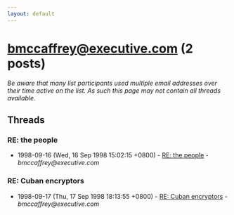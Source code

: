 ```yaml
---
layout: default
---
```


# bmccaffrey@executive.com (2 posts)

_Be aware that many list participants used multiple email addresses over their time active on the list. As such this page may not contain all threads available._

## Threads

### RE: the people
+ 1998-09-16 (Wed, 16 Sep 1998 15:02:15 +0800) - [RE: the people](/archive/1998/09/d0469603199f2b6614247ceeec697ddca7da1ef830d260b52bb02cd6835362a6) - _bmccaffrey@executive.com_

### RE: Cuban encryptors
+ 1998-09-17 (Thu, 17 Sep 1998 18:13:55 +0800) - [RE: Cuban encryptors](/archive/1998/09/ca2791bcc474594a4199226a43cc019aa70b9f211570f77770533615703508cf) - _bmccaffrey@executive.com_

